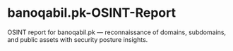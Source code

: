 # banoqabil.pk-OSINT-Report
OSINT report for banoqabil.pk — reconnaissance of domains, subdomains, and public assets with security posture insights.
